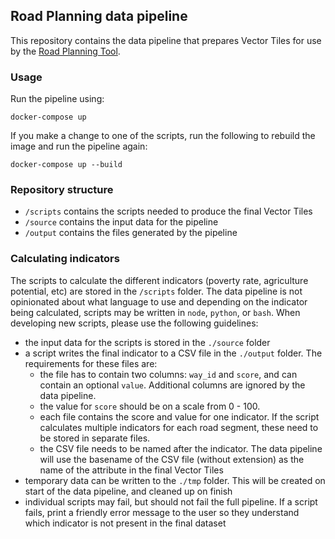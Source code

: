 ## Road Planning data pipeline
This repository contains the data pipeline that prepares Vector Tiles for use by the [Road Planning Tool](https://github.com/developmentseed/moz-road-planning).

### Usage
Run the pipeline using:

```
docker-compose up
```

If you make a change to one of the scripts, run the following to rebuild the image and run the pipeline again:


```
docker-compose up --build
```


### Repository structure

- `/scripts` contains the scripts needed to produce the final Vector Tiles
- `/source` contains the input data for the pipeline
- `/output` contains the files generated by the pipeline

### Calculating indicators
The scripts to calculate the different indicators (poverty rate, agriculture potential, etc) are stored in the `/scripts` folder. The data pipeline is not opinionated about what language to use and depending on the indicator being calculated, scripts may be written in `node`, `python`, or `bash`. When developing new scripts, please use the following guidelines:

- the input data for the scripts is stored in the `./source` folder
- a script writes the final indicator to a CSV file in the `./output` folder. The requirements for these files are:  
  - the file has to contain two columns: `way_id` and `score`, and can contain an optional `value`. Additional columns are ignored by the data pipeline.
  - the value for `score` should be on a scale from 0 - 100.
  - each file contains the score and value for one indicator. If the script calculates multiple indicators for each road segment, these need to be stored in separate files.
  - the CSV file needs to be named after the indicator. The data pipeline will use the basename of the CSV file (without extension) as the name of the attribute in the final Vector Tiles
- temporary data can be written to the `./tmp` folder. This will be created on start of the data pipeline, and cleaned up on finish
- individual scripts may fail, but should not fail the full pipeline. If a script fails, print a friendly error message to the user so they understand which indicator is not present in the final dataset
